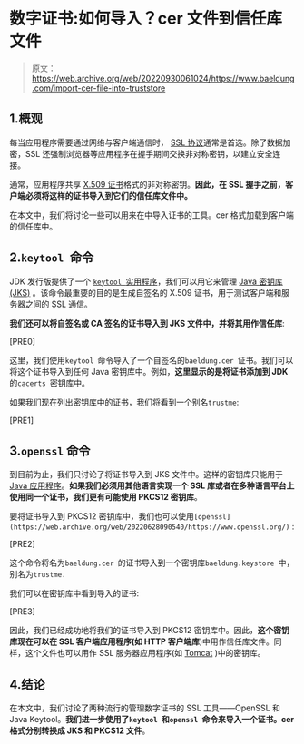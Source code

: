 # 数字证书:如何导入？cer 文件到信任库文件

> 原文：<https://web.archive.org/web/20220930061024/https://www.baeldung.com/import-cer-file-into-truststore>

## 1.概观

每当应用程序需要通过网络与客户端通信时， [SSL 协议](/web/20220628090540/https://www.baeldung.com/java-ssl)通常是首选。除了数据加密，SSL 还强制浏览器等应用程序在握手期间交换非对称密钥，以建立安全连接。

通常，应用程序共享 [X.509 证书](/web/20220628090540/https://www.baeldung.com/java-digital-signature)格式的非对称密钥。**因此，在 SSL 握手之前，客户端必须将这样的证书导入到它们的信任库文件中。**

在本文中，我们将讨论一些可以用来在中导入证书的工具。cer 格式加载到客户端的信任库中。

## 2.`keytool `命令

JDK 发行版提供了一个 [`keytool `实用程序](/web/20220628090540/https://www.baeldung.com/keytool-intro)，我们可以用它来管理 [Java 密钥库(JKS)](/web/20220628090540/https://www.baeldung.com/java-keystore) 。该命令最重要的目的是生成自签名的 X.509 证书，用于测试客户端和服务器之间的 SSL 通信。

**我们还可以将自签名或 CA 签名的证书导入到 JKS 文件中，并将其用作信任库**:

[PRE0]

这里，我们使用`keytool `命令导入了一个自签名的`baeldung.cer `证书。我们可以将这个证书导入到任何 Java 密钥库中。例如，**这里显示的是将证书添加到 JDK** 的`cacerts `密钥库中。

如果我们现在列出密钥库中的证书，我们将看到一个别名`trustme`:

[PRE1]

## 3.`openssl` 命令

到目前为止，我们只讨论了将证书导入到 JKS 文件中。这样的密钥库只能用于 [Java 应用程序](/web/20220628090540/https://www.baeldung.com/java-ssl)。**如果我们必须用其他语言实现一个 SSL 库或者在多种语言平台上使用同一个证书，我们更有可能使用 PKCS12 密钥库**。

要将证书导入到 PKCS12 密钥库中，我们也可以使用`[openssl](https://web.archive.org/web/20220628090540/https://www.openssl.org/)` :

[PRE2]

这个命令将名为`baeldung.cer `的证书导入到一个密钥库`baeldung.keystore `中，别名为`trustme. `

我们可以在密钥库中看到导入的证书:

[PRE3]

因此，我们已经成功地将我们的证书导入到 PKCS12 密钥库中。因此，**这个密钥库现在可以在 SSL 客户端应用程序(如 HTTP 客户端库**)中用作信任库文件。同样，这个文件也可以用作 SSL 服务器应用程序(如 [Tomcat](/web/20220628090540/https://www.baeldung.com/tomcat) )中的密钥库。

## 4.结论

在本文中，我们讨论了两种流行的管理数字证书的 SSL 工具——OpenSSL 和 Java Keytool。**我们进一步使用了`keytool `和`openssl `命令来导入一个证书。cer 格式分别转换成 JKS 和 PKCS12 文件**。